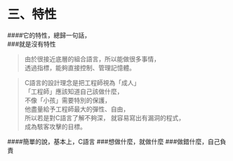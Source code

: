 # 三、特性
####它的特性，總歸一句話，  
###就是沒有特性

>由於很接近底層的組合語言，所以能做很多事情，  
>透過指標，能夠直接控制、管理記憶體。  


>C語言的設計理念是把工程師視為「成人」  
>「工程師」應該知道自己該做什麼，  
>不像「小孩」需要特別的保護，  
>他盡量給予工程師最大的彈性、自由，  
>所以若是對C語言了解不夠深，
>就容易寫出有漏洞的程式，  
>成為駭客攻擊的目標。  

####簡單的說，基本上，C語言
###想做什麼，就做什麼
###做錯什麼，自己負責
